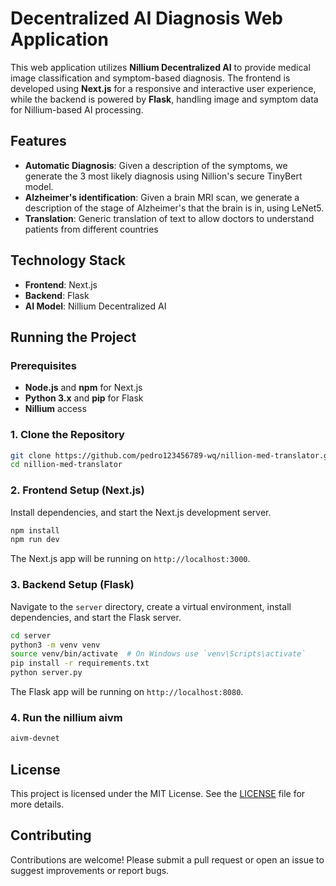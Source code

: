 # Decentralized AI Diagnosis Web Application
This web application utilizes **Nillium Decentralized AI** to provide medical image classification and symptom-based diagnosis. The frontend is developed using **Next.js** for a responsive and interactive user experience, while the backend is powered by **Flask**, handling image and symptom data for Nillium-based AI processing.

## Features
- **Automatic Diagnosis**: Given a description of the symptoms, we generate the 3 most likely diagnosis using Nillion's secure TinyBert model. 
- **Alzheimer's identification**: Given a brain MRI scan, we generate a description of the stage of Alzheimer's that the brain is in, using LeNet5. 
- **Translation**: Generic translation of text to allow doctors to understand patients from different countries

## Technology Stack
- **Frontend**: Next.js
- **Backend**: Flask
- **AI Model**: Nillium Decentralized AI

## Running the Project

### Prerequisites
- **Node.js** and **npm** for Next.js
- **Python 3.x** and **pip** for Flask
- **Nillium** access


### 1. Clone the Repository
```bash
git clone https://github.com/pedro123456789-wq/nillion-med-translator.git
cd nillion-med-translator
```


### 2. Frontend Setup (Next.js)
Install dependencies, and start the Next.js development server.

```bash
npm install
npm run dev
```

The Next.js app will be running on `http://localhost:3000`.


### 3. Backend Setup (Flask)
Navigate to the `server` directory, create a virtual environment, install dependencies, and start the Flask server.

```bash
cd server
python3 -m venv venv
source venv/bin/activate  # On Windows use `venv\Scripts\activate`
pip install -r requirements.txt
python server.py
```

The Flask app will be running on `http://localhost:8080`.


### 4. Run the nillium aivm 
```bash
aivm-devnet
```


## License
This project is licensed under the MIT License. See the [LICENSE](LICENSE) file for more details.


## Contributing
Contributions are welcome! Please submit a pull request or open an issue to suggest improvements or report bugs.
